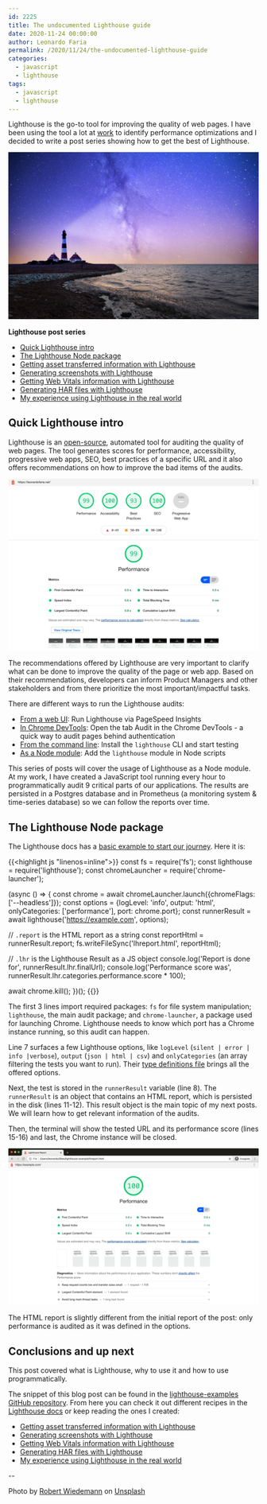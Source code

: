 ```yaml
---
id: 2225
title: The undocumented Lighthouse guide
date: 2020-11-24 00:00:00
author: Leonardo Faria
permalink: /2020/11/24/the-undocumented-lighthouse-guide
categories:
  - javascript
  - lighthouse
tags:
  - javascript
  - lighthouse
---
```


Lighthouse is the go-to tool for improving the quality of web pages. I have been using the tool a lot at [work](https://leonardofaria.net) to identify performance optimizations and I decided to write a post series showing how to get the best of Lighthouse.

![Lighthouse photo by Robert Wiedemann](/wp-content/uploads/2020/11/lighthouse.jpg)

<div class="my-10 p-4 border border-gray-6 rounded-md bg-white">
<strong>Lighthouse post series</strong>

<ul>
<li><a href="#quick-lighthouse-intro">Quick Lighthouse intro</a></li>
<li><a href="#the-lighthouse-node-package">The Lighthouse Node package</a></li>
<li><a href="/2020/11/24/getting-asset-transferred-information-with-lighthouse/">Getting asset transferred information with Lighthouse</a></li>
<li><a href="/2020/11/24/generating-screenshots-with-lighthouse/">Generating screenshots with Lighthouse</a></li>
<li><a href="/2020/11/24/getting-web-vitals-information-with-lighthouse/">Getting Web Vitals information with Lighthouse</a></li>
<li><a href="/2020/11/24/creating-har-files-with-lighthouse/">Generating HAR files with Lighthouse</a></li>
<li><a href="/2020/11/24/my-experience-using-lighthouse-in-the-real-world/">My experience using Lighthouse in the real world</a></li>
</ul>
</div>

## Quick Lighthouse intro

Lighthouse is an [open-source](https://github.com/GoogleChrome/lighthouse), automated tool for auditing the quality of web pages. The tool generates scores for performance, accessibility, progressive web apps, SEO, best practices of a specific URL and it also offers recommendations on how to improve the bad items of the audits.

![Lighthouse report for leonardofaria.net](/wp-content/uploads/2020/11/lighthouse-report-leonardofaria-net.jpg)

The recommendations offered by Lighthouse are very important to clarify what can be done to improve the quality of the page or web app. Based on their recommendations, developers can inform Product Managers and other stakeholders and from there prioritize the most important/impactful tasks.

There are different ways to run the Lighthouse audits: 

- [From a web UI](https://developers.google.com/speed/pagespeed/insights/): Run Lighthouse via PageSpeed Insights
- [In Chrome DevTools](https://developers.google.com/web/tools/lighthouse#devtools): Open the tab Audit in the Chrome DevTools - a quick way to audit pages behind authentication
- [From the command line](https://developers.google.com/web/tools/lighthouse#cli): Install the `lighthouse` CLI and start testing
- [As a Node module](https://github.com/GoogleChrome/lighthouse): Add the `lighthouse` module in Node scripts

This series of posts will cover the usage of Lighthouse as a Node module. At my work, I have created a JavaScript tool running every hour to programmatically audit 9 critical parts of our applications. The results are persisted in a Postgres database and in Prometheus (a monitoring system & time-series database) so we can follow the reports over time.

## The Lighthouse Node package

The Lighthouse docs has a [basic example to start our journey](https://github.com/GoogleChrome/lighthouse/blob/master/docs/readme.md#using-programmatically). Here it is: 

{{<highlight js "linenos=inline">}}
const fs = require('fs');
const lighthouse = require('lighthouse');
const chromeLauncher = require('chrome-launcher');

(async () => {
  const chrome = await chromeLauncher.launch({chromeFlags: ['--headless']});
  const options = {logLevel: 'info', output: 'html', onlyCategories: ['performance'], port: chrome.port};
  const runnerResult = await lighthouse('https://example.com', options);

  // `.report` is the HTML report as a string
  const reportHtml = runnerResult.report;
  fs.writeFileSync('lhreport.html', reportHtml);

  // `.lhr` is the Lighthouse Result as a JS object
  console.log('Report is done for', runnerResult.lhr.finalUrl);
  console.log('Performance score was', runnerResult.lhr.categories.performance.score * 100);

  await chrome.kill();
})();
{{</highlight>}}

The first 3 lines import required packages: `fs` for file system manipulation; `lighthouse`, the main audit package; and `chrome-launcher`, a package used for launching Chrome. Lighthouse needs to know which port has a Chrome instance running, so this audit can happen.

Line 7 surfaces a few Lighthouse options, like `logLevel` (`silent | error | info |verbose`), `output` (`json | html | csv`) and `onlyCategories` (an array filtering the tests you want to run). Their [type definitions file](https://github.com/GoogleChrome/lighthouse/blob/888bd6dc9d927a734a8e20ea8a0248baa5b425ed/typings/externs.d.ts#L82-L119) brings all the offered options.

Next, the test is stored in the `runnerResult` variable (line 8). The `runnerResult` is an object that contains an HTML report, which is persisted in the disk (lines 11-12). This result object is the main topic of my next posts. We will learn how to get relevant information of the audits.

Then, the terminal will show the tested URL and its performance score (lines 15-16) and last, the Chrome instance will be closed.

![Lighthouse report](/wp-content/uploads/2020/11/lighthouse-example-com-report.jpg)

The HTML report is slightly different from the initial report of the post: only performance is audited as it was defined in the options. 

## Conclusions and up next

This post covered what is Lighthouse, why to use it and how to use programmatically. 

The snippet of this blog post can be found in the [lighthouse-examples GitHub repository](https://github.com/leonardofaria/lighthouse-examples). From here you can check it out different recipes in the [Lighthouse docs](https://github.com/GoogleChrome/lighthouse#docs--recipes) or keep reading the ones I created:

<ul>
<li><a href="/2020/11/24/getting-asset-transferred-information-with-lighthouse/">Getting asset transferred information with Lighthouse</a></li>
<li><a href="/2020/11/24/generating-screenshots-with-lighthouse/">Generating screenshots with Lighthouse</a></li>
<li><a href="/2020/11/24/getting-web-vitals-information-with-lighthouse/">Getting Web Vitals information with Lighthouse</a></li>
<li><a href="/2020/11/24/creating-har-files-with-lighthouse/">Generating HAR files with Lighthouse</a></li>
<li><a href="/2020/11/24/my-experience-using-lighthouse-in-the-real-world/">My experience using Lighthouse in the real world</a></li>
</ul>

-- 

Photo by [Robert Wiedemann](https://unsplash.com/@antilumen?utm_source=unsplash&amp;utm_medium=referral&amp;utm_content=creditCopyText) on [Unsplash](https://unsplash.com/?utm_source=unsplash&amp;utm_medium=referral&amp;utm_content=creditCopyText)
